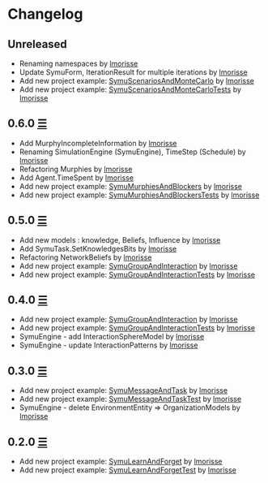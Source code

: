 # Changelog

## Unreleased

* Renaming namespaces by [lmorisse](https://github.com/lmorisse)
* Update SymuForm, IterationResult for multiple iterations by [lmorisse](https://github.com/lmorisse)
* Add new project example: [SymuScenariosAndMonteCarlo](https://github.com/lmorisse/Symu/tree/master/Symu%20examples/SymuScenariosAndMonteCarlo) by [lmorisse](https://github.com/lmorisse)
* Add new project example: [SymuScenariosAndMonteCarloTests](https://github.com/lmorisse/Symu/tree/master/Symu%20examples/SymuScenariosAndMonteCarloTests) by [lmorisse](https://github.com/lmorisse)


## 0.6.0 [☰](https://github.com/lmorisse/symu/compare/v0.6.0..v0.5.0)
* Add MurphyIncompleteInformation by [lmorisse](https://github.com/lmorisse)
* Renaming SimulationEngine (SymuEngine), TimeStep (Schedule) by [lmorisse](https://github.com/lmorisse)
* Refactoring Murphies by [lmorisse](https://github.com/lmorisse)
* Add Agent.TimeSpent by [lmorisse](https://github.com/lmorisse)
* Add new project example: [SymuMurphiesAndBlockers](https://github.com/lmorisse/Symu/tree/master/Symu%20examples/SymuMurphiesAndBlockers) by [lmorisse](https://github.com/lmorisse)
* Add new project example: [SymuMurphiesAndBlockersTests](https://github.com/lmorisse/Symu/tree/master/Symu%20examples/SymuMurphiesAndBlockersTests) by [lmorisse](https://github.com/lmorisse)

## 0.5.0 [☰](https://github.com/lmorisse/symu/compare/v0.5.0..v0.4.0)
* Add new models : knowledge, Beliefs, Influence by [lmorisse](https://github.com/lmorisse)
* Add SymuTask.SetKnowledgesBits by [lmorisse](https://github.com/lmorisse)
* Refactoring NetworkBeliefs by [lmorisse](https://github.com/lmorisse)
* Add new project example: [SymuGroupAndInteraction](https://github.com/lmorisse/Symu/tree/master/Symu%20examples/SymuBeliefsAndInfluence) by [lmorisse](https://github.com/lmorisse)
* Add new project example: [SymuGroupAndInteractionTests](https://github.com/lmorisse/Symu/tree/master/Symu%20examples/SymuBeliefsAndInfluenceTests) by [lmorisse](https://github.com/lmorisse)

## 0.4.0 [☰](https://github.com/lmorisse/symu/compare/v0.4.0..v0.3.0)
* Add new project example: [SymuGroupAndInteraction](https://github.com/lmorisse/Symu/tree/master/Symu%20examples/SymuGroupAndInteraction) by [lmorisse](https://github.com/lmorisse)
* Add new project example: [SymuGroupAndInteractionTests](https://github.com/lmorisse/Symu/tree/master/Symu%20examples/SymuGroupAndInteractionTests) by [lmorisse](https://github.com/lmorisse)
* SymuEngine - add InteractionSphereModel by [lmorisse](https://github.com/lmorisse)
* SymuEngine - update InteractionPatterns by [lmorisse](https://github.com/lmorisse)

## 0.3.0 [☰](https://github.com/lmorisse/symu/compare/v0.3.0..v0.2.0)
* Add new project example: [SymuMessageAndTask](https://github.com/lmorisse/Symu/tree/master/Symu%20examples/SymuMessageAndTask) by [lmorisse](https://github.com/lmorisse)
* Add new project example: [SymuMessageAndTaskTest](https://github.com/lmorisse/Symu/tree/master/Symu%20examples/SymuMessageAndTaskTests) by [lmorisse](https://github.com/lmorisse)
* SymuEngine - delete EnvironmentEntity => OrganizationModels by [lmorisse](https://github.com/lmorisse)

## 0.2.0 [☰](https://github.com/lmorisse/symu/compare/v0.2.0..v0.1.0)
* Add new project example: [SymuLearnAndForget](https://github.com/lmorisse/Symu/tree/master/Symu%20examples/SymuLearnAndForget) by [lmorisse](https://github.com/lmorisse)
* Add new project example: [SymuLearnAndForgetTest](https://github.com/lmorisse/Symu/tree/master/Symu%20examples/SymuLearnAndForgetTests) by [lmorisse](https://github.com/lmorisse)
